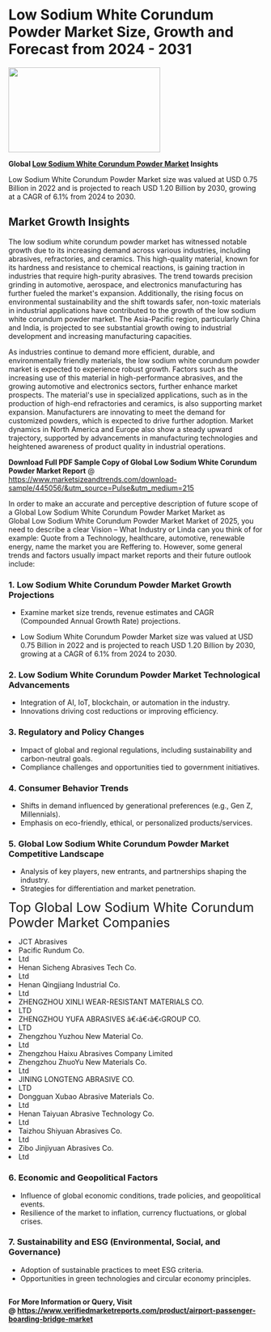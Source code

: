 <H1>Low Sodium White Corundum Powder Market Size, Growth and Forecast from 2024 - 2031</H1><img class="aligncenter size-medium wp-image-584254" src="https://thirdeyenews.in/wp-content/uploads/2024/09/Global-Market-Research-300x168.jpeg" alt="" width="300" height="168" /><p><strong>Global&nbsp;<a href="https://www.marketsizeandtrends.com/download-sample/445056/&amp;utm_source=Pulse&amp;utm_medium=215">Low Sodium White Corundum Powder Market</a> Insights</strong></p><p>Low Sodium White Corundum Powder Market size was valued at USD 0.75 Billion in 2022 and is projected to reach USD 1.20 Billion by 2030, growing at a CAGR of 6.1% from 2024 to 2030.</p><p><h2>Market Growth Insights</h2> The low sodium white corundum powder market has witnessed notable growth due to its increasing demand across various industries, including abrasives, refractories, and ceramics. This high-quality material, known for its hardness and resistance to chemical reactions, is gaining traction in industries that require high-purity abrasives. The trend towards precision grinding in automotive, aerospace, and electronics manufacturing has further fueled the market's expansion. Additionally, the rising focus on environmental sustainability and the shift towards safer, non-toxic materials in industrial applications have contributed to the growth of the low sodium white corundum powder market. The Asia-Pacific region, particularly China and India, is projected to see substantial growth owing to industrial development and increasing manufacturing capacities. <p>As industries continue to demand more efficient, durable, and environmentally friendly materials, the low sodium white corundum powder market is expected to experience robust growth. Factors such as the increasing use of this material in high-performance abrasives, and the growing automotive and electronics sectors, further enhance market prospects. The material's use in specialized applications, such as in the production of high-end refractories and ceramics, is also supporting market expansion. Manufacturers are innovating to meet the demand for customized powders, which is expected to drive further adoption. Market dynamics in North America and Europe also show a steady upward trajectory, supported by advancements in manufacturing technologies and heightened awareness of product quality in industrial operations.</p> </p><p><span class=""><strong>Download Full PDF Sample Copy of Global Low Sodium White Corundum Powder Market Report</strong> @ <a href="https://www.marketsizeandtrends.com/download-sample/445056/&amp;utm_source=Pulse&amp;utm_medium=215" target="_blank">https://www.marketsizeandtrends.com/download-sample/445056/&amp;utm_source=Pulse&amp;utm_medium=215</a></span></p><p>In order to make an accurate and perceptive description of future scope of a Global&nbsp;Low Sodium White Corundum Powder Market Market as Global&nbsp;Low Sodium White Corundum Powder Market Market of 2025, you need to describe a clear Vision &ndash; What Industry or Linda can you think of for example: Quote from a Technology, healthcare, automotive, renewable energy, name the market you are Reffering to. However, some general trends and factors usually impact market reports and their future outlook include:</p><h3>1.&nbsp;<strong>Low Sodium White Corundum Powder Market Growth Projections</strong></h3><ul><li>Examine market size trends, revenue estimates and CAGR (Compounded Annual Growth Rate) projections.</li><li><p>Low Sodium White Corundum Powder Market size was valued at USD 0.75 Billion in 2022 and is projected to reach USD 1.20 Billion by 2030, growing at a CAGR of 6.1% from 2024 to 2030.</p></li></ul><h3>2.&nbsp;<strong>Low Sodium White Corundum Powder Market Technological Advancements</strong></h3><ul><li>Integration of AI, IoT, blockchain, or automation in the industry.</li><li>Innovations driving cost reductions or improving efficiency.</li></ul><h3>3.&nbsp;<strong>Regulatory and Policy Changes</strong></h3><ul><li>Impact of global and regional regulations, including sustainability and carbon-neutral goals.</li><li>Compliance challenges and opportunities tied to government initiatives.</li></ul><h3>4.&nbsp;<strong>Consumer Behavior Trends</strong></h3><ul><li>Shifts in demand influenced by generational preferences (e.g., Gen Z, Millennials).</li><li>Emphasis on eco-friendly, ethical, or personalized products/services.</li></ul><h3>5.&nbsp;<strong>Global Low Sodium White Corundum Powder Market Competitive Landscape</strong></h3><ul><li>Analysis of key players, new entrants, and partnerships shaping the industry.</li><li>Strategies for differentiation and market penetration.</li></ul><p data-pm-slice="1 1 []"><span style="color: inherit; font-family: inherit; font-size: 25px;">Top Global Low Sodium White Corundum Powder Market Companies</span></p><div class="" data-test-id=""><p><li>JCT Abrasives</li><li> Pacific Rundum Co.</li><li>Ltd</li><li> Henan Sicheng Abrasives Tech Co.</li><li> Ltd</li><li> Henan Qingjiang Industrial Co.</li><li>Ltd</li><li> ZHENGZHOU XINLI WEAR-RESISTANT MATERIALS CO.</li><li>LTD</li><li> ZHENGZHOU YUFA ABRASIVES â€‹â€‹â€‹GROUP CO.</li><li> LTD</li><li> Zhengzhou Yuzhou New Material Co.</li><li> Ltd</li><li> Zhengzhou Haixu Abrasives Company Limited</li><li> Zhengzhou ZhuoYu New Materials Co.</li><li>Ltd</li><li> JINING LONGTENG ABRASIVE CO.</li><li>LTD</li><li> Dongguan Xubao Abrasive Materials Co.</li><li> Ltd</li><li> Henan Taiyuan Abrasive Technology Co.</li><li>Ltd</li><li> Taizhou Shiyuan Abrasives Co.</li><li> Ltd</li><li> Zibo Jinjiyuan Abrasives Co.</li><li>Ltd</li></p></div><h3>6.&nbsp;<strong>Economic and Geopolitical Factors</strong></h3><ul><li>Influence of global economic conditions, trade policies, and geopolitical events.</li><li>Resilience of the market to inflation, currency fluctuations, or global crises.</li></ul><h3>7.&nbsp;<strong>Sustainability and ESG (Environmental, Social, and Governance)</strong></h3><ul><li>Adoption of sustainable practices to meet ESG criteria.</li><li>Opportunities in green technologies and circular economy principles.</li></ul><h2><strong style="font-size: 14px;">For More Information or Query, Visit @&nbsp;</strong><a style="background-color: #ffffff; font-size: 14px;" href="https://www.marketsizeandtrends.com/report/low-sodium-white-corundum-powder-market/" target="_blank">https://www.verifiedmarketreports.com/product/airport-passenger-boarding-bridge-market</a></h2>
